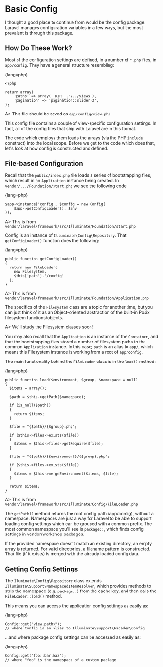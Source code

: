 # Basic Config

I thought a good place to continue from would be the config package. Laravel manages configuration variables in a few ways, but the most prevalent is through this package.

## How Do These Work?

Most of the configuration settings are defined, in a number of `*.php` files, in `app/config`. They have a general structure resembling:

{lang=php}
```
<?php
  
return array(
	'paths' => array(__DIR__.'/../views'),
	'pagination' => 'pagination::slider-3',
);
```

A> This file should be saved as `app/config/view.php`

This config file contains a couple of view-specific configuration settings. In fact, all of the config files that ship with Laravel are in this format. 

The code which employs them loads the arrays (via the PHP `include` construct) into the local scope. Before we get to the code which does that, let's look at how config is constructed and defined.

## File-based Configuration

Recall that the `public/index.php` file loads a series of bootstrapping files, which result in an `Application` instance being created. In `vendor/.../Foundation/start.php` we see the following code:

{lang=php}
```
$app->instance('config', $config = new Config(
	$app->getConfigLoader(), $env
));
```

A> This is from `vendor/laravel/framework/src/Illuminate/Foundation/start.php`

Config is an instance of `Illuminate\Config\Repository`. That `getConfigLoader()` function does the following:

{lang=php}
```
public function getConfigLoader()
{
  return new FileLoader(
    new Filesystem,
    $this['path'].'/config'
  );
}
```

A> This is from `vendor/laravel/framework/src/Illuminate/Foundation/Application.php`

The specifics of the `Filesystem` class are a topic for another time, but you can just think of it as an Object-oriented abstraction of the built-in Posix filesystem functions/objects.

A> We'll study the Filesystem classes soon!

You may also recall that the `Application` is an instance of the `Container`, and that the bootstrapping files stored a number of filesystem paths to the common `Application` instance. In this case; `path` is an alias to `app/`, which means this Filesystem instance is working from a root of `app/config`.

The main functionality behind the `FileLoader` class is in the `load()` method:

{lang=php}
```
public function load($environment, $group, $namespace = null)
{
  $items = array();
  
  $path = $this->getPath($namespace);
  
  if (is_null($path))
  {
    return $items;
  }
  
  $file = "{$path}/{$group}.php";
  
  if ($this->files->exists($file))
  {
    $items = $this->files->getRequire($file);
  }
  
  $file = "{$path}/{$environment}/{$group}.php";
  
  if ($this->files->exists($file))
  {
    $items = $this->mergeEnvironment($items, $file);
  }
  
  return $items;
}
```

A> This is from `vendor/laravel/framework/src/Illuminate/Config/FileLoader.php`

The `getPath()` method returns the root config path (app/config), without a namespace. Namespaces are just a way for Laravel to be able to support loading config settings which can be grouped with a common prefix. The most common namespace you'll see is `package::`, which finds config settings in vendor/workshop packages.

If the provided namespace doesn't match an existing directory, an empty array is returned. For valid directories, a filename pattern is constructed. That file (if it exists) is merged with the already loaded config data. 

## Getting Config Settings

The `Iluminate\Config\Repository` class extends `Illuminate\Support\NamespacedItemResolver`, which provides methods to strip the namespace (e.g. `package::`) from the cache key, and then calls the `FileLoader::load()` method.

This means you can access the application config settings as easily as:

{lang=php}
```
Config::get("view.paths");
// where Config is an alias to Illuminate\Support\Facades\Config
```

...and where package config settings can be accessed as easily as:

{lang=php}
```
Config::get("foo::bar.baz");
// where "foo" is the namespace of a custom package
```


